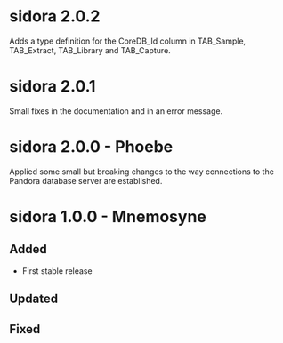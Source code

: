 # sidora 2.0.2

Adds a type definition for the CoreDB_Id column in TAB_Sample, TAB_Extract, TAB_Library and TAB_Capture.

# sidora 2.0.1

Small fixes in the documentation and in an error message.

# sidora 2.0.0 - Phoebe

Applied some small but breaking changes to the way connections to the Pandora database server are established.

# sidora 1.0.0 - Mnemosyne

## Added

* First stable release
  
## Updated

## Fixed
